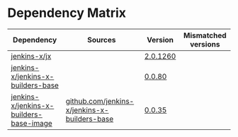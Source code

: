 # Dependency Matrix

Dependency | Sources | Version | Mismatched versions
---------- | ------- | ------- | -------------------
[jenkins-x/jx](https://github.com/jenkins-x/jx) |  | [2.0.1260](https://github.com/jenkins-x/jx/releases/tag/v2.0.1260) | 
[jenkins-x/jenkins-x-builders-base](https://github.com/jenkins-x/jenkins-x-builders-base) |  | [0.0.80](https://github.com/jenkins-x/jenkins-x-builders-base/releases/tag/v0.0.80) | 
[jenkins-x/jenkins-x-builders-base-image](https://github.com/jenkins-x/jenkins-x-builders-base-image) | [github.com/jenkins-x/jenkins-x-builders-base](https://github.com/jenkins-x/jenkins-x-builders-base) | [0.0.35]() | 
